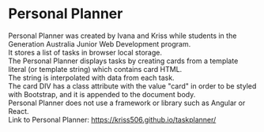 # Personal Planner
Personal Planner was created by Ivana and Kriss while students in the Generation Australia Junior Web Development program. \
It stores a list of tasks in browser local storage. \
The Personal Planner displays tasks by creating cards from a template literal (or template string) which contains card HTML.  \
The string is interpolated with data from each task. \
The card DIV has a class attribute with the value "card" in order to be styled with Bootstrap, and it is appended to the document body. \
Personal Planner does not use a framework or library such as Angular or React. \
Link to Personal Planner: https://kriss506.github.io/taskplanner/
